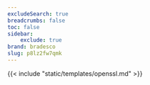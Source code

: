 ```yaml
---
excludeSearch: true
breadcrumbs: false
toc: false
sidebar:
    exclude: true
brand: bradesco
slug: p8lz2fw7qmk
---
```

{{< include "static/templates/openssl.md" >}}